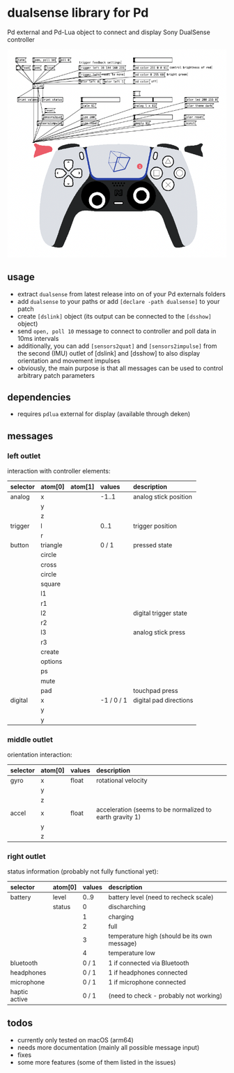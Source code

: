 # dualsense library for Pd
Pd external and Pd-Lua object to connect and display Sony DualSense controller

![dsshow.pd_lua screenshot](dsshow.png)

## usage

* extract `dualsense` from latest release into on of your Pd externals folders
* add `dualsense` to your paths or add `[declare -path dualsense]` to your patch
* create `[dslink]` object (its output can be connected to the `[dsshow]` object)
* send `open, poll 10` message to connect to controller and poll data in 10ms intervals
* additionally, you can add `[sensors2quat]` and `[sensors2impulse]` from the second (IMU) outlet of [dslink] and [dsshow] to also display orientation and movement impulses
* obviously, the main purpose is that all messages can be used to control arbitrary patch parameters

## dependencies

* requires `pdlua` external for display (available through deken)

## messages

### left outlet
interaction with controller elements:

| selector  | atom[0] | atom[1] | values | description |
| :--- | :--- | :--- | :--- | :--- |
| analog  | x  |  | -1..1 | analog stick position |
|         | y |  |  |  |
|         | z |  |  |  |
| trigger | l |  | 0..1 | trigger position |
|         | r |  |  |  |
| button  | triangle |  | 0 / 1 | pressed state |
|         | circle   |  |  |  |
|         | cross   |  |  |  |
|         | circle   |  |  |  |
|         | square   |  |  |  |
|         | l1   |  |  |  |
|         | r1   |  |  |  |
|         | l2   |  |  | digital trigger state |
|         | r2   |  |  |  |
|         | l3   |  |  | analog stick press |
|         | r3   |  |  |  |
|         | create   |  |  |  |
|         | options   |  |  |  |
|         | ps   |  |  |  |
|         | mute   |  |  |  |
|         | pad   |  |  | touchpad press |
| digital | x |   | -1 / 0 / 1 | digital pad directions |
|         | y |   |  |   |
|         | y |   |  |   |

### middle outlet 
orientation interaction:

| selector  | atom[0] | values | description |
| :--- | :--- | :--- | :--- |
| gyro  | x  | float | rotational velocity |
|         | y |   |  |
|         | z |   |  |
| accel | x | float | acceleration (seems to be normalized to earth gravity 1) |
|         | y |  |  |
|         | z |  |  |

### right outlet 
status information (probably not fully functional yet):

| selector  | atom[0] | values | description |
| :--- | :--- | :--- | :--- |
| battery  | level | 0..9 | battery level (need to recheck scale) |
|         | status |  0 | discharching  |
|         |        |  1 | charging  |
|         |        |  2 | full  |
|         |        |  3 | temperature high (should be its own message) |
|         |        |  4 | temperature low  |
| bluetooth |  | 0 / 1 | 1 if connected via Bluetooth |
| headphones |  | 0 / 1 | 1 if headphones connected |
| microphone |  | 0 / 1 | 1 if microphone connected |
| haptic active |  | 0 / 1 | (need to check - probably not working) |

## todos

* currently only tested on macOS (arm64)
* needs more documentation (mainly all possible message input)
* fixes
* some more features (some of them listed in the issues) 
